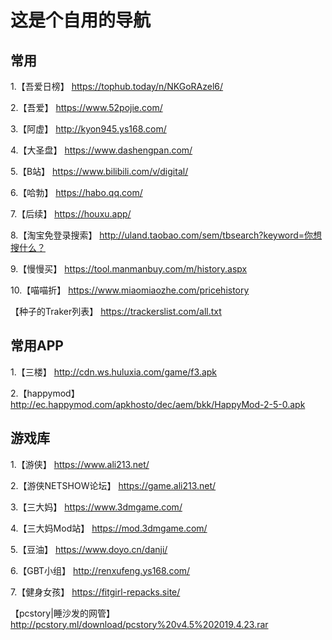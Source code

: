 # 这是个自用的导航

## 常用
1.【吾爱日榜】
 https://tophub.today/n/NKGoRAzel6/

2.【吾爱】
 https://www.52pojie.com/

3.【阿虚】
 http://kyon945.ys168.com/

4.【大圣盘】
 https://www.dashengpan.com/

5.【B站】
 https://www.bilibili.com/v/digital/

6.【哈勃】
 https://habo.qq.com/

7.【后续】
 https://houxu.app/

8.【淘宝免登录搜索】
 http://uland.taobao.com/sem/tbsearch?keyword=你想搜什么？

9.【慢慢买】
 https://tool.manmanbuy.com/m/history.aspx

10.【喵喵折】
 https://www.miaomiaozhe.com/pricehistory


 【种子的Traker列表】
 https://trackerslist.com/all.txt
 

## 常用APP
1.【三楼】
 http://cdn.ws.huluxia.com/game/f3.apk

2.【happymod】
 http://ec.happymod.com/apkhosto/dec/aem/bkk/HappyMod-2-5-0.apk


## 游戏库
1.【游侠】
  https://www.ali213.net/

2.【游侠NETSHOW论坛】
  https://game.ali213.net/

3.【三大妈】
  https://www.3dmgame.com/

4.【三大妈Mod站】
  https://mod.3dmgame.com/

5.【豆油】
  https://www.doyo.cn/danji/

6.【GBT小组】
 http://renxufeng.ys168.com/

7.【健身女孩】
 https://fitgirl-repacks.site/

【pcstory|睡沙发的网管】
 http://pcstory.ml/download/pcstory%20v4.5%202019.4.23.rar
 

